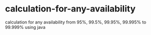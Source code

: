 # calculation-for-any-availability
calculation for any availability from 95%, 99.5%, 99.95%, 99.995% to 99.999% using java

